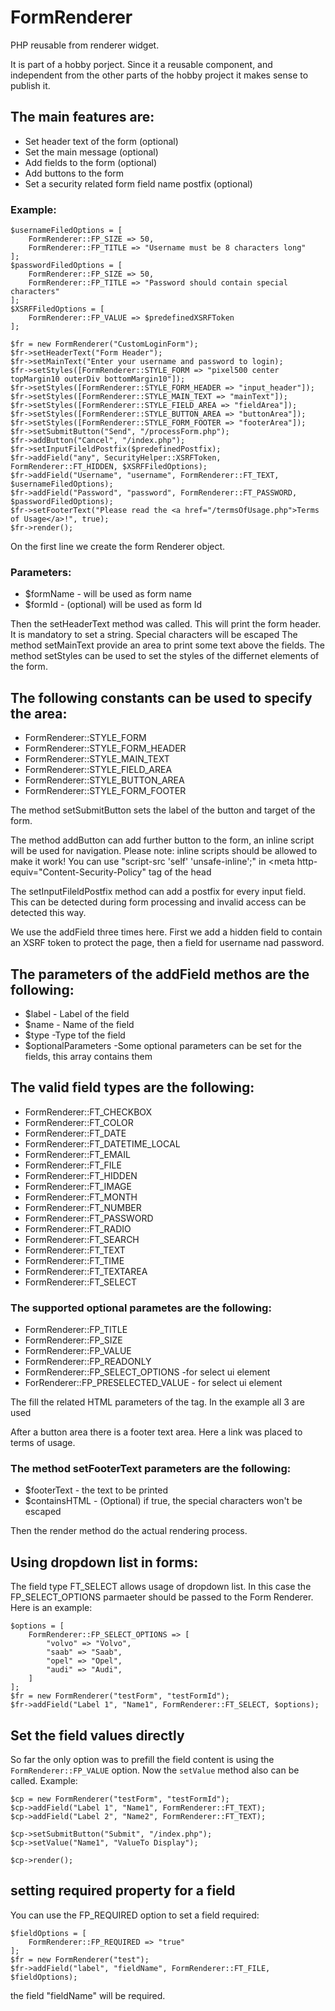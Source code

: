 # FormRenderer
PHP reusable from renderer widget.

It is part of a hobby porject. Since it a reusable component, and independent from the other parts of the hobby project it makes sense to publish it.

## The main features are:

- Set header text of the form (optional)
- Set the main message (optional)
- Add fields to the form (optional)
- Add buttons to the form
- Set a security related form field name postfix (optional)


### Example:

```
$usernameFiledOptions = [
	FormRenderer::FP_SIZE => 50,
	FormRenderer::FP_TITLE => "Username must be 8 characters long"
];
$passwordFiledOptions = [
	FormRenderer::FP_SIZE => 50,
	FormRenderer::FP_TITLE => "Password should contain special characters"
];
$XSRFFiledOptions = [
	FormRenderer::FP_VALUE => $predefinedXSRFToken
];

$fr = new FormRenderer("CustomLoginForm");
$fr->setHeaderText("Form Header");
$fr->setMainText("Enter your username and password to login);
$fr->setStyles([FormRenderer::STYLE_FORM => "pixel500 center topMargin10 outerDiv bottomMargin10"]);
$fr->setStyles([FormRenderer::STYLE_FORM_HEADER => "input_header"]);
$fr->setStyles([FormRenderer::STYLE_MAIN_TEXT => "mainText"]);
$fr->setStyles([FormRenderer::STYLE_FIELD_AREA => "fieldArea"]);
$fr->setStyles([FormRenderer::STYLE_BUTTON_AREA => "buttonArea"]);
$fr->setStyles([FormRenderer::STYLE_FORM_FOOTER => "footerArea"]);
$fr->setSubmitButton("Send", "/processForm.php");
$fr->addButton("Cancel", "/index.php");
$fr->setInputFileldPostfix($predefinedPostfix);
$fr->addField("any", SecurityHelper::XSRFToken, FormRenderer::FT_HIDDEN, $XSRFFiledOptions);
$fr->addField("Username", "username", FormRenderer::FT_TEXT, $usernameFiledOptions);
$fr->addField("Password", "password", FormRenderer::FT_PASSWORD, $passwordFiledOptions);
$fr->setFooterText("Please read the <a href="/termsOfUsage.php">Terms of Usage</a>!", true);
$fr->render();
```
On the first line we create the form Renderer object.

### Parameters:

- $formName - will be used as form name
- $formId - (optional) will be used as form Id

Then the setHeaderText method was called. This will print the form header. It is mandatory to set a string. Special characters will be escaped
The method setMainText provide an area to print some text above the fields.
The method setStyles can be used to set the styles of the differnet elements of the form.

## The following constants can be used to specify the area:

- FormRenderer::STYLE_FORM
- FormRenderer::STYLE_FORM_HEADER
- FormRenderer::STYLE_MAIN_TEXT
- FormRenderer::STYLE_FIELD_AREA
- FormRenderer::STYLE_BUTTON_AREA
- FormRenderer::STYLE_FORM_FOOTER

The method setSubmitButton sets the label of the button and target of the form.

The method addButton can add further button to the form, an inline script will be used for navigation.
Please note: inline scripts should be allowed to make it work! You can use "script-src  'self' 'unsafe-inline';" in <meta http-equiv="Content-Security-Policy" tag of the head

The setInputFileldPostfix method can add a postfix for every input field. This can be detected during form processing and invalid access can be detected this way.

We use the addField three times here. First we add a hidden field to contain an XSRF token to protect the page, then a field for username nad password.

## The parameters of the addField methos are the following:

- $label - Label of the field
- $name - Name of the field
- $type -Type tof the field
- $optionalParameters -Some optional parameters can be set for the fields, this array contains them

## The valid field types are the following:

- FormRenderer::FT_CHECKBOX
- FormRenderer::FT_COLOR
- FormRenderer::FT_DATE
- FormRenderer::FT_DATETIME_LOCAL
- FormRenderer::FT_EMAIL
- FormRenderer::FT_FILE
- FormRenderer::FT_HIDDEN
- FormRenderer::FT_IMAGE
- FormRenderer::FT_MONTH
- FormRenderer::FT_NUMBER
- FormRenderer::FT_PASSWORD
- FormRenderer::FT_RADIO
- FormRenderer::FT_SEARCH
- FormRenderer::FT_TEXT
- FormRenderer::FT_TIME
- FormRenderer::FT_TEXTAREA
- FormRenderer::FT_SELECT

### The supported optional parametes are the following:
- FormRenderer::FP_TITLE
- FormRenderer::FP_SIZE
- FormRenderer::FP_VALUE
- FormRenderer::FP_READONLY
- FormRenderer::FP_SELECT_OPTIONS -for select ui element
- ForRenderer::FP_PRESELECTED_VALUE - for select ui element

The fill the related HTML parameters of the tag. In the example all 3 are used

After a button area there is a footer text area. Here a link was placed to terms of usage.

### The method setFooterText parameters are the following:

- $footerText - the text to be printed
- $containsHTML - (Optional) if true, the special characters won't be escaped

Then the render method do the actual rendering process.


## Using dropdown list in forms:


The field type FT_SELECT allows usage of dropdown list. In this case the FP_SELECT_OPTIONS parmaeter should be passed to the Form Renderer.
Here is an example:
```
$options = [
	FormRenderer::FP_SELECT_OPTIONS => [
		"volvo" => "Volvo",
		"saab" => "Saab",
		"opel" => "Opel",
		"audi" => "Audi",
	]
];
$fr = new FormRenderer("testForm", "testFormId");
$fr->addField("Label 1", "Name1", FormRenderer::FT_SELECT, $options);
```
## Set the field values directly

So far the only option was to prefill the field content is using the `FormRenderer::FP_VALUE` option.
Now the `setValue` method also can be called. Example:
```
$cp = new FormRenderer("testForm", "testFormId");
$cp->addField("Label 1", "Name1", FormRenderer::FT_TEXT);
$cp->addField("Label 2", "Name2", FormRenderer::FT_TEXT);

$cp->setSubmitButton("Submit", "/index.php");
$cp->setValue("Name1", "ValueTo Display");

$cp->render();
```

## setting required property for a field

You can use the FP_REQUIRED option to set a field required:
```	
$fieldOptions = [
	FormRenderer::FP_REQUIRED => "true"
];
$fr = new FormRenderer("test");
$fr->addField("label", "fieldName", FormRenderer::FT_FILE, $fieldOptions);
```
the field "fieldName" will be required.
